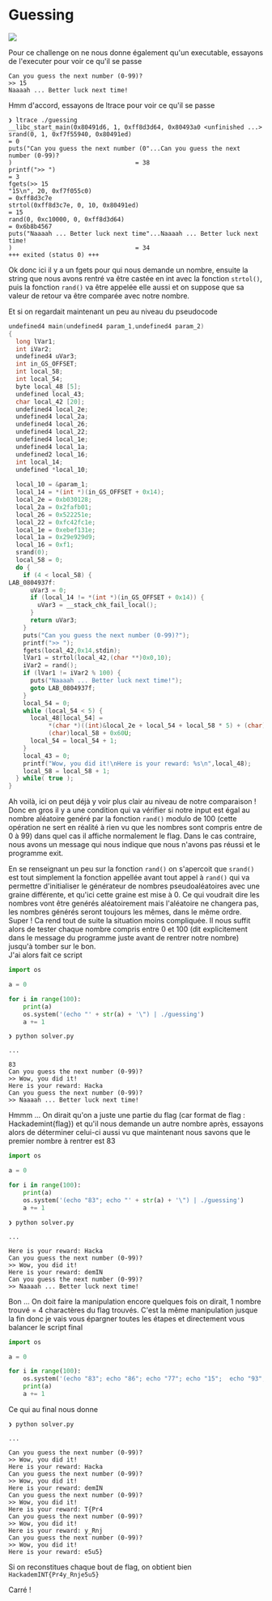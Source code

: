 # Guessing

![](img/Guessing.png)

Pour ce challenge on ne nous donne également qu'un executable, essayons de l'executer pour voir ce qu'il se passe

```
Can you guess the next number (0-99)?
>> 15
Naaaah ... Better luck next time!
```

Hmm d'accord, essayons de ltrace pour voir ce qu'il se passe

```
❯ ltrace ./guessing
__libc_start_main(0x80491d6, 1, 0xff8d3d64, 0x80493a0 <unfinished ...>
srand(0, 1, 0xf7f55940, 0x80491ed)                                           = 0
puts("Can you guess the next number (0"...Can you guess the next number (0-99)?
)                                  = 38
printf(">> ")                                                                = 3
fgets(>> 15
"15\n", 20, 0xf7f055c0)                                                = 0xff8d3c7e
strtol(0xff8d3c7e, 0, 10, 0x80491ed)                                         = 15
rand(0, 0xc10000, 0, 0xff8d3d64)                                             = 0x6b8b4567
puts("Naaaah ... Better luck next time"...Naaaah ... Better luck next time!
)                                  = 34
+++ exited (status 0) +++
```
Ok donc ici il y a un fgets pour qui nous demande un nombre, ensuite la string que nous avons rentré va être castée en int avec la fonction `strtol()`, puis la fonction `rand()` va être appelée elle aussi et on suppose que sa valeur de retour va être comparée avec notre nombre.

Et si on regardait maintenant un peu au niveau du pseudocode

```C
undefined4 main(undefined4 param_1,undefined4 param_2)
{
  long lVar1;
  int iVar2;
  undefined4 uVar3;
  int in_GS_OFFSET;
  int local_58;
  int local_54;
  byte local_48 [5];
  undefined local_43;
  char local_42 [20];
  undefined4 local_2e;
  undefined4 local_2a;
  undefined4 local_26;
  undefined4 local_22;
  undefined4 local_1e;
  undefined4 local_1a;
  undefined2 local_16;
  int local_14;
  undefined *local_10;
  
  local_10 = &param_1;
  local_14 = *(int *)(in_GS_OFFSET + 0x14);
  local_2e = 0xb030128;
  local_2a = 0x2fafb01;
  local_26 = 0x522251e;
  local_22 = 0xfc42fc1e;
  local_1e = 0xebef131e;
  local_1a = 0x29e929d9;
  local_16 = 0xf1;
  srand(0);
  local_58 = 0;
  do {
    if (4 < local_58) {
LAB_0804937f:
      uVar3 = 0;
      if (local_14 != *(int *)(in_GS_OFFSET + 0x14)) {
        uVar3 = __stack_chk_fail_local();
      }
      return uVar3;
    }
    puts("Can you guess the next number (0-99)?");
    printf(">> ");
    fgets(local_42,0x14,stdin);
    lVar1 = strtol(local_42,(char **)0x0,10);
    iVar2 = rand();
    if (lVar1 != iVar2 % 100) {
      puts("Naaaah ... Better luck next time!");
      goto LAB_0804937f;
    }
    local_54 = 0;
    while (local_54 < 5) {
      local_48[local_54] =
           *(char *)((int)&local_2e + local_54 + local_58 * 5) + (char)local_58 * '\n' ^
           (char)local_58 + 0x60U;
      local_54 = local_54 + 1;
    }
    local_43 = 0;
    printf("Wow, you did it!\nHere is your reward: %s\n",local_48);
    local_58 = local_58 + 1;
  } while( true );
}
```

Ah voilà, ici on peut déjà y voir plus clair au niveau de notre comparaison ! <br>
Donc en gros il y a une condition qui va vérifier si notre input est égal au nombre aléatoire genéré par la fonction `rand()` modulo de 100 (cette opération ne sert en réalité à rien vu que les nombres sont compris entre de 0 à 99) dans quel cas il affiche normalement le flag. Dans le cas contraire, nous avons un message qui nous indique que nous n'avons pas réussi et le programme exit.


En se renseignant un peu sur la fonction `rand()` on s'apercoit que `srand()` est tout simplement la fonction appellée avant tout appel à `rand()` qui va permettre d'initialiser le générateur de nombres pseudoaléatoires avec une graine différente, et qu'ici cette graine est mise à 0. Ce qui voudrait dire les nombres vont être genérés aléatoirement mais l'aléatoire ne changera pas, les nombres générés seront toujours les mêmes, dans le même ordre.<br>
Super ! Ca rend tout de suite la situation moins compliquée. Il nous suffit alors de tester chaque nombre compris entre 0 et 100 (dit explicitement dans le message du programme juste avant de rentrer notre nombre) jusqu'à tomber sur le bon.
<br>
J'ai alors fait ce script 

```py
import os

a = 0

for i in range(100):
	print(a)
    os.system('(echo "' + str(a) + '\") | ./guessing')
	a += 1
```

```
❯ python solver.py

...

83
Can you guess the next number (0-99)?
>> Wow, you did it!
Here is your reward: Hacka
Can you guess the next number (0-99)?
>> Naaaah ... Better luck next time!
```

Hmmm ... On dirait qu'on a juste une partie du flag (car format de flag : Hackademint{flag}) et qu'il nous demande un autre nombre après, essayons alors de déterminer celui-ci aussi vu que maintenant nous savons que le premier nombre à rentrer est 83

```py
import os

a = 0

for i in range(100):
	print(a)
	os.system('(echo "83"; echo "' + str(a) + '\") | ./guessing')
	a += 1
```

```
❯ python solver.py

...

Here is your reward: Hacka
Can you guess the next number (0-99)?
>> Wow, you did it!
Here is your reward: demIN
Can you guess the next number (0-99)?
>> Naaaah ... Better luck next time!
```

Bon ... On doit faire la manipulation encore quelques fois on dirait, 1 nombre trouvé = 4 charactères du flag trouvés. C'est la même manipulation jusque la fin donc je vais vous épargner toutes les étapes et directement vous balancer le script final

```py
import os

a = 0

for i in range(100):
	os.system('(echo "83"; echo "86"; echo "77"; echo "15";  echo "93"; echo "' + str(a) + '\") | ./guessing')
	print(a)
	a += 1
```
Ce qui au final nous donne

```
❯ python solver.py

...

Can you guess the next number (0-99)?
>> Wow, you did it!
Here is your reward: Hacka
Can you guess the next number (0-99)?
>> Wow, you did it!
Here is your reward: demIN
Can you guess the next number (0-99)?
>> Wow, you did it!
Here is your reward: T{Pr4
Can you guess the next number (0-99)?
>> Wow, you did it!
Here is your reward: y_Rnj
Can you guess the next number (0-99)?
>> Wow, you did it!
Here is your reward: e5u5}
```

Si on reconstitues chaque bout de flag, on obtient bien ``HackademINT{Pr4y_Rnje5u5}``

Carré !